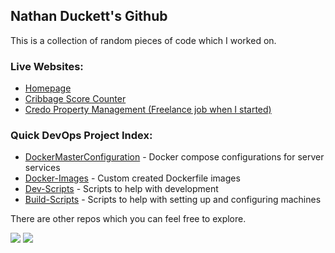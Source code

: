## Nathan Duckett's Github

This is a collection of random pieces of code which I worked on.

### Live Websites:
- [Homepage](https://nathan-duckett.github.io/Homepage/)
- [Cribbage Score Counter](https://nathan-duckett.github.io/cribbage-scores/)
- [Credo Property Management (Freelance job when I started)](https://nathan-duckett.github.io/Credo/)

### Quick DevOps Project Index:
- [DockerMasterConfiguration](https://github.com/Nathan-Duckett/DockerMasterConfiguration) - Docker compose configurations for server services
- [Docker-Images](https://github.com/Nathan-Duckett/Docker-Images) - Custom created Dockerfile images
- [Dev-Scripts](https://github.com/Nathan-Duckett/Dev-Scripts) - Scripts to help with development
- [Build-Scripts](https://github.com/Nathan-Duckett/Build-Scripts) - Scripts to help with setting up and configuring machines

There are other repos which you can feel free to explore.

![](https://github-readme-stats.vercel.app/api/top-langs/?username=Nathan-Duckett&hide=java,html,tex&title_color=ffffff&text_color=c9cacc&icon_color=2bbc8a&bg_color=1d1f21&langs_count=3)
![](https://github-readme-stats.vercel.app/api?username=Nathan-Duckett&show_icons=true&line_height=27&count_private=true&title_color=ffffff&text_color=c9cacc&icon_color=2bbc8a&bg_color=1d1f21)

<!--
**Nathan-Duckett/Nathan-Duckett** is a ✨ _special_ ✨ repository because its `README.md` (this file) appears on your GitHub profile.

Here are some ideas to get you started:

- 🔭 I’m currently working on ...
- 🌱 I’m currently learning ...
- 👯 I’m looking to collaborate on ...
- 🤔 I’m looking for help with ...
- 💬 Ask me about ...
- 📫 How to reach me: ...
- 😄 Pronouns: ...
- ⚡ Fun fact: ...
-->
